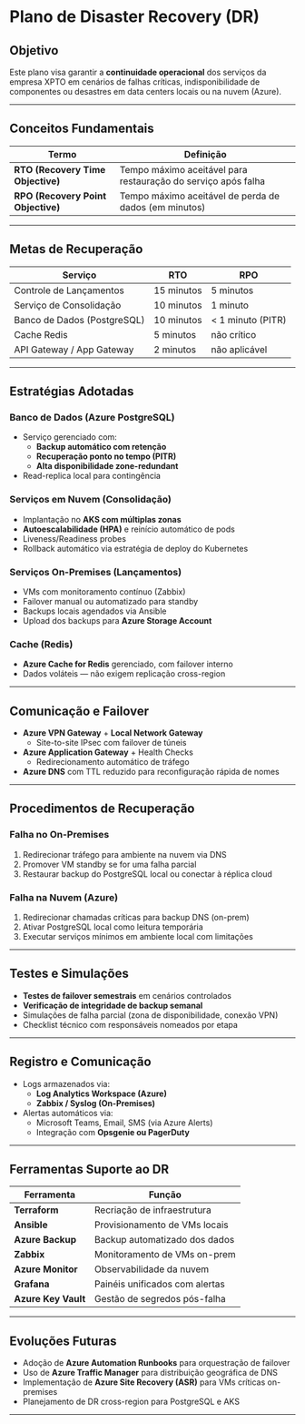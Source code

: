 # Plano de Disaster Recovery (DR)

## Objetivo

Este plano visa garantir a **continuidade operacional** dos serviços da empresa XPTO em cenários de falhas críticas, indisponibilidade de componentes ou desastres em data centers locais ou na nuvem (Azure).

---

## Conceitos Fundamentais

| Termo | Definição |
|-------|-----------|
| **RTO (Recovery Time Objective)** | Tempo máximo aceitável para restauração do serviço após falha |
| **RPO (Recovery Point Objective)** | Tempo máximo aceitável de perda de dados (em minutos)          |

---

## Metas de Recuperação

| Serviço                    | RTO       | RPO       |
|----------------------------|-----------|-----------|
| Controle de Lançamentos    | 15 minutos | 5 minutos |
| Serviço de Consolidação    | 10 minutos | 1 minuto  |
| Banco de Dados (PostgreSQL)| 10 minutos | < 1 minuto (PITR) |
| Cache Redis                | 5 minutos  | não crítico |
| API Gateway / App Gateway  | 2 minutos  | não aplicável |

---

## Estratégias Adotadas

### Banco de Dados (Azure PostgreSQL)

- Serviço gerenciado com:
  - **Backup automático com retenção**
  - **Recuperação ponto no tempo (PITR)**
  - **Alta disponibilidade zone-redundant**
- Read-replica local para contingência

### Serviços em Nuvem (Consolidação)

- Implantação no **AKS com múltiplas zonas**
- **Autoescalabilidade (HPA)** e reinício automático de pods
- Liveness/Readiness probes
- Rollback automático via estratégia de deploy do Kubernetes

### Serviços On-Premises (Lançamentos)

- VMs com monitoramento contínuo (Zabbix)
- Failover manual ou automatizado para standby
- Backups locais agendados via Ansible
- Upload dos backups para **Azure Storage Account**

### Cache (Redis)

- **Azure Cache for Redis** gerenciado, com failover interno
- Dados voláteis — não exigem replicação cross-region

---

## Comunicação e Failover

- **Azure VPN Gateway** + **Local Network Gateway**
  - Site-to-site IPsec com failover de túneis
- **Azure Application Gateway** + Health Checks
  - Redirecionamento automático de tráfego
- **Azure DNS** com TTL reduzido para reconfiguração rápida de nomes

---

## Procedimentos de Recuperação

### Falha no On-Premises

1. Redirecionar tráfego para ambiente na nuvem via DNS
2. Promover VM standby se for uma falha parcial
3. Restaurar backup do PostgreSQL local ou conectar à réplica cloud

### Falha na Nuvem (Azure)

1. Redirecionar chamadas críticas para backup DNS (on-prem)
2. Ativar PostgreSQL local como leitura temporária
3. Executar serviços mínimos em ambiente local com limitações

---

## Testes e Simulações

- **Testes de failover semestrais** em cenários controlados
- **Verificação de integridade de backup semanal**
- Simulações de falha parcial (zona de disponibilidade, conexão VPN)
- Checklist técnico com responsáveis nomeados por etapa

---

## Registro e Comunicação

- Logs armazenados via:
  - **Log Analytics Workspace (Azure)**
  - **Zabbix / Syslog (On-Premises)**
- Alertas automáticos via:
  - Microsoft Teams, Email, SMS (via Azure Alerts)
  - Integração com **Opsgenie ou PagerDuty**

---

## Ferramentas Suporte ao DR

| Ferramenta         | Função                             |
|--------------------|------------------------------------|
| **Terraform**      | Recriação de infraestrutura         |
| **Ansible**        | Provisionamento de VMs locais       |
| **Azure Backup**   | Backup automatizado dos dados       |
| **Zabbix**         | Monitoramento de VMs on-prem        |
| **Azure Monitor**  | Observabilidade da nuvem            |
| **Grafana**        | Painéis unificados com alertas      |
| **Azure Key Vault**| Gestão de segredos pós-falha        |

---

## Evoluções Futuras

- Adoção de **Azure Automation Runbooks** para orquestração de failover
- Uso de **Azure Traffic Manager** para distribuição geográfica de DNS
- Implementação de **Azure Site Recovery (ASR)** para VMs críticas on-premises
- Planejamento de DR cross-region para PostgreSQL e AKS

---
